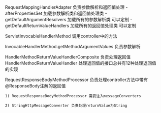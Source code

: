 RequestMappingHandlerAdapter 负责参数解析和返回值处理
   -afterPropertiesSet  加载参数解析类和返回值处理类
   -getDefaultArgumentResolvers 加载所有的参数解析类  可以定制
   -getDefaultReturnValueHandlers 加载所有的返回值处理类 可以定制
   
   

ServletInvocableHandlerMethod 调用controller中的方法

InvocableHandlerMethod.getMethodArgumentValues 负责参数解析

HandlerMethodReturnValueHandlerComposite 负责处理返回值
    HandlerMethodReturnValueHandler 处理返回值的接口总共有12种处理返回值的实现
    
    
RequestResponseBodyMethodProcessor 负责处理controller方法中带有@ResponseBody注解的返回值

    1) RequestResponseBodyMethodProcessor 需要注入messageConverters
    
    2) StringHttpMessageConverter 负责处理returnValue为String